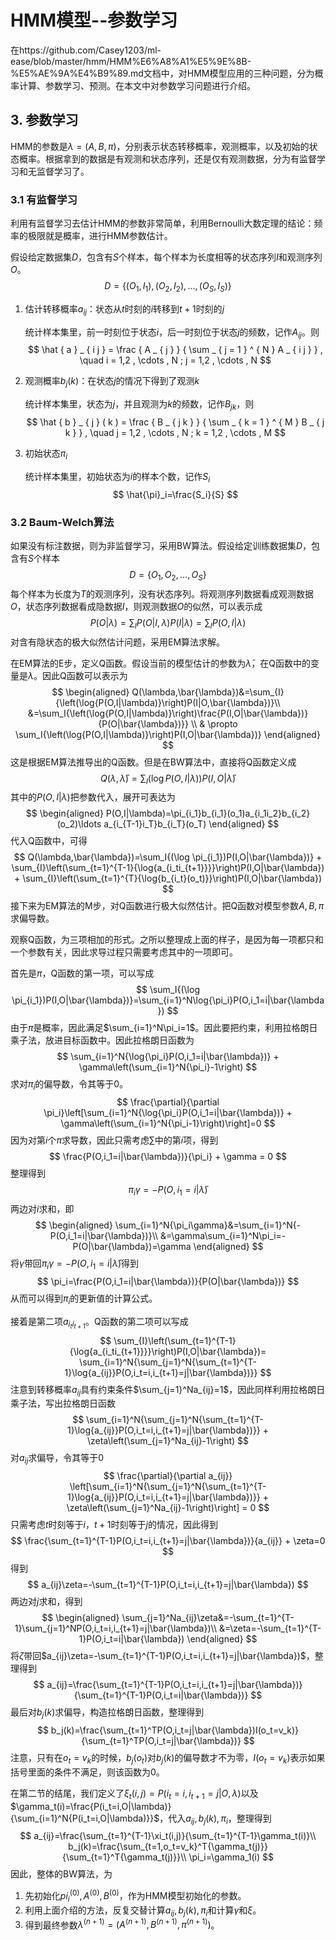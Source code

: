 # HMM模型--参数学习

在https://github.com/Casey1203/ml-ease/blob/master/hmm/HMM%E6%A8%A1%E5%9E%8B-%E5%AE%9A%E4%B9%89.md文档中，对HMM模型应用的三种问题，分为概率计算、参数学习、预测。在本文中对参数学习问题进行介绍。

## 3. 参数学习

HMM的参数是$\lambda=(A,B,\pi)$，分别表示状态转移概率，观测概率，以及初始的状态概率。根据拿到的数据是有观测和状态序列，还是仅有观测数据，分为有监督学习和无监督学习了。

### 3.1 有监督学习

利用有监督学习去估计HMM的参数非常简单，利用Bernoulli大数定理的结论：频率的极限就是概率，进行HMM参数估计。

假设给定数据集$D$，包含有$S$个样本，每个样本为长度相等的状态序列$I$和观测序列$O$。
$$
D=\{(O_1,I_1),(O_2,I_2),\ldots,(O_S,I_S)\}
$$

1. 估计转移概率$a_{ij}$：状态从$t$时刻的$i$转移到$t+1$时刻的$j$

   统计样本集里，前一时刻位于状态$i$，后一时刻位于状态$j$的频数，记作$A_{ij}$。则
   $$
   \hat { a } _ { i j } = \frac { A _ { j } } { \sum _ { j = 1 } ^ { N } A _ { i j } } , \quad i = 1,2 , \cdots , N ; j = 1,2 , \cdots , N
   $$

2. 观测概率$b_j(k)$：在状态$j$的情况下得到了观测$k$

   统计样本集里，状态为$j$，并且观测为$k$的频数，记作$B_{jk}$，则
   $$
   \hat { b } _ { j } ( k ) = \frac { B _ { j k } } { \sum _ { k = 1 } ^ { M } B _ { j k } } , \quad j = 1,2 , \cdots , N ; k = 1,2 , \cdots , M
   $$

3. 初始状态$\pi_i$

   统计样本集里，初始状态为$i$的样本个数，记作$S_i$
   $$
   \hat{\pi}_i=\frac{S_i}{S}
   $$





### 3.2 Baum-Welch算法

如果没有标注数据，则为非监督学习，采用BW算法。假设给定训练数据集$D$，包含有$S$个样本
$$
D=\{O_1,O_2,\ldots,O_S\}
$$
每个样本为长度为$T$的观测序列，没有状态序列。将观测序列数据看成观测数据$O$，状态序列数据看成隐数据$I$，则观测数据$O$的似然，可以表示成
$$
P(O|\lambda)=\sum_I{P(O|I,\lambda)P(I|\lambda)}=\sum_{I}P(O,I|\lambda)
$$
对含有隐状态的极大似然估计问题，采用EM算法求解。

在EM算法的E步，定义Q函数。假设当前的模型估计的参数为$\bar{\lambda}$，在Q函数中的变量是$\lambda$。因此Q函数可以表示为
$$
\begin{aligned}
Q(\lambda,\bar{\lambda})&=\sum_{I}{\left(\log{P(O,I|\lambda)}\right)P(I|O,\bar{\lambda})}\\
&=\sum_I{\left(\log{P(O,I|\lambda)}\right)\frac{P(I,O|\bar{\lambda})}{P(O|\bar{\lambda})}} \\
& \propto \sum_I{\left(\log{P(O,I|\lambda)}\right)P(I,O|\bar{\lambda})}
\end{aligned}
$$
这是根据EM算法推导出的Q函数。但是在BW算法中，直接将Q函数定义成
$$
Q(\lambda,\bar{\lambda})=\sum_I{\left(\log{P(O,I|\lambda)}\right)P(I,O|\bar{\lambda})}
$$
其中的$P(O,I|\lambda)$把参数代入，展开可表达为
$$
\begin{aligned}
P(O,I|\lambda)=\pi_{i_1}b_{i_1}(o_1)a_{i_1i_2}b_{i_2}(o_2)\ldots a_{i_{T-1}i_T}b_{i_T}(o_T)
\end{aligned}
$$
代入Q函数中，可得
$$
Q(\lambda,\bar{\lambda})=\sum_I{(\log \pi_{i_1})P(I,O|\bar{\lambda})} + \sum_{I}\left(\sum_{t=1}^{T-1}{\log{a_{i_ti_{t+1}}}}\right)P(I,O|\bar{\lambda}) + \sum_{I}\left(\sum_{t=1}^{T}{\log{b_{i_t}(o_t)}}\right)P(I,O|\bar{\lambda})
$$
接下来为EM算法的M步，对Q函数进行极大似然估计。把Q函数对模型参数$A,B,\pi$求偏导数。

观察Q函数，为三项相加的形式。之所以整理成上面的样子，是因为每一项都只和一个参数有关，因此求导过程只需要考虑其中的一项即可。

首先是$\pi$，Q函数的第一项，可以写成
$$
\sum_I{(\log \pi_{i_1})P(I,O|\bar{\lambda})}=\sum_{i=1}^N\log{\pi_i}P(O,i_1=i|\bar{\lambda})
$$
由于$\pi$是概率，因此满足$\sum_{i=1}^N\pi_i=1$。因此要把约束，利用拉格朗日乘子法，放进目标函数中。因此拉格朗日函数为
$$
\sum_{i=1}^N{\log{\pi_i}P(O,i_1=i|\bar{\lambda})} + \gamma\left(\sum_{i=1}^N{\pi_i}-1\right)
$$
求对$\pi_i$的偏导数，令其等于0。
$$
\frac{\partial}{\partial \pi_i}\left[\sum_{i=1}^N{\log{\pi_i}P(O,i_1=i|\bar{\lambda})} + \gamma\left(\sum_{i=1}^N{\pi_i-1}\right)\right]=0
$$
因为对第$i$个$\pi$求导数，因此只需考虑$\sum$中的第$i$项，得到
$$
\frac{P(O,i_1=i|\bar{\lambda})}{\pi_i} + \gamma = 0
$$
整理得到
$$
\pi_i\gamma=-P(O,i_1=i|\bar{\lambda})
$$
两边对$i$求和，即
$$
\begin{aligned}
\sum_{i=1}^N{\pi_i\gamma}&=\sum_{i=1}^N{-P(O,i_1=i|\bar{\lambda})}\\
&=\gamma\sum_{i=1}^N\pi_i=-P(O|\bar{\lambda})=\gamma
\end{aligned}
$$
将$\gamma$带回$\pi_i\gamma=-P(O,i_1=i|\bar{\lambda})$得到
$$
\pi_i=\frac{P(O,i_1=i|\bar{\lambda})}{P(O|\bar{\lambda})}
$$
从而可以得到$\pi_i$的更新值的计算公式。

接着是第二项$a_{i_ti_{t+1}}$。Q函数的第二项可以写成
$$
\sum_{I}\left(\sum_{t=1}^{T-1}{\log{a_{i_ti_{t+1}}}}\right)P(I,O|\bar{\lambda})=
\sum_{i=1}^N{\sum_{j=1}^N{\sum_{t=1}^{T-1}\log{a_{ij}}P(O,i_t=i,i_{t+1}=j|\bar{\lambda})}}
$$
注意到转移概率$a_{ij}​$具有约束条件$\sum_{j=1}^Na_{ij}=1​$，因此同样利用拉格朗日乘子法，写出拉格朗日函数
$$
\sum_{i=1}^N{\sum_{j=1}^N{\sum_{t=1}^{T-1}\log{a_{ij}}P(O,i_t=i,i_{t+1}=j|\bar{\lambda})}} + \zeta\left(\sum_{j=1}^Na_{ij}-1\right)
$$
对$a_{ij}$求偏导，令其等于0
$$
\frac{\partial}{\partial a_{ij}} \left[\sum_{i=1}^N{\sum_{j=1}^N{\sum_{t=1}^{T-1}\log{a_{ij}}P(O,i_t=i,i_{t+1}=j|\bar{\lambda})}} + \zeta\left(\sum_{j=1}^Na_{ij}-1\right)\right] = 0
$$
只需考虑$t$时刻等于$i$，$t+1$时刻等于$j$的情况，因此得到
$$
\frac{\sum_{t=1}^{T-1}P(O,i_t=i,i_{t+1}=j|\bar{\lambda})}{a_{ij}} + \zeta=0
$$
得到
$$
a_{ij}\zeta=-\sum_{t=1}^{T-1}P(O,i_t=i,i_{t+1}=j|\bar{\lambda})
$$
两边对$j$求和，得到
$$
\begin{aligned}
\sum_{j=1}^Na_{ij}\zeta&=-\sum_{t=1}^{T-1}\sum_{j=1}^NP(O,i_t=i,i_{t+1}=j|\bar{\lambda})\\
&=\zeta=-\sum_{t=1}^{T-1}P(O,i_t=i|\bar{\lambda})
\end{aligned}
$$
将$\zeta$带回$a_{ij}\zeta=-\sum_{t=1}^{T-1}P(O,i_t=i,i_{t+1}=j|\bar{\lambda})$，整理得到
$$
a_{ij}=\frac{\sum_{t=1}^{T-1}P(O,i_t=i,i_{t+1}=j|\bar{\lambda})}{\sum_{t=1}^{T-1}P(O,i_t=i|\bar{\lambda})}
$$
最后对$b_j(k)$求偏导，构造拉格朗日函数，整理得到
$$
b_j(k)=\frac{\sum_{t=1}^TP(O,i_t=j|\bar{\lambda})I(o_t=v_k)}{\sum_{t=1}^TP(O,i_t=j|\bar{\lambda})}
$$
注意，只有在$o_t=v_k$的时候，$b_j(o_t)$对$b_j(k)$的偏导数才不为零，$I(o_t=v_k)$表示如果括号里面的条件不满足，则该函数为0。

在第二节的结尾，我们定义了$\xi_t(i,j)=P(i_t=i,i_{t+1}=j|O,\lambda)$以及$\gamma_t(i)=\frac{P(i_t=i,O|\lambda)}{\sum_{i=1}^N{P(i_t=i,O|\lambda)}}$，代入$a_{ij},b_j(k),\pi_i$，整理得到
$$
a_{ij}=\frac{\sum_{t=1}^{T-1}\xi_t(i,j)}{\sum_{t=1}^{T-1}\gamma_t(i)}\\
b_j(k)=\frac{\sum_{t=1,o_t=v_k}^T{\gamma_t(j)}}{\sum_{t=1}^T{\gamma_t(j)}}\\
\pi_i=\gamma_1(i)
$$
因此，整体的BW算法，为

1. 先初始化$pi_i^{(0)}, A^{(0)}, B^{(0)}$，作为HMM模型初始化的参数。
2. 利用上面介绍的方法，反复交替计算$a_{ij},b_j(k),\pi_i$和计算$\gamma$和$\xi$。
3. 得到最终参数$\lambda^{(n+1)}=(A^{(n+1)}, B^{(n+1)}, \pi^{(n+1)})$。

